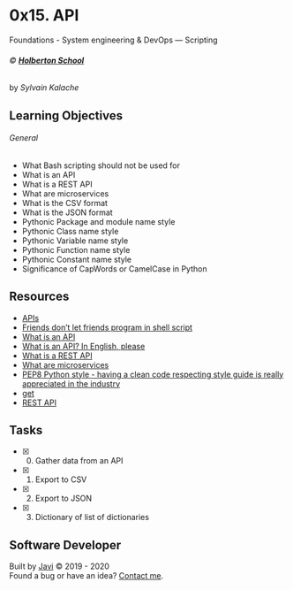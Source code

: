 # 0x15. API
Foundations - System engineering & DevOps ― Scripting

###### :copyright: **[Holberton School](https://www.holbertonschool.com/)**
by _Sylvain Kalache_

## Learning Objectives
###### General
* What Bash scripting should not be used for
* What is an API
* What is a REST API
* What are microservices
* What is the CSV format
* What is the JSON format
* Pythonic Package and module name style
* Pythonic Class name style
* Pythonic Variable name style
* Pythonic Function name style
* Pythonic Constant name style
* Significance of CapWords or CamelCase in Python

## Resources
* [APIs](https://www.youtube.com/watch?v=-2kyU6-j8ZQ&feature=youtu.be)
* [Friends don’t let friends program in shell script](https://www.turnkeylinux.org/blog/friends-dont-let-friends-program-shell-script)
* [What is an API](https://www.webopedia.com/TERM/A/API.html)
* [What is an API? In English, please](https://www.freecodecamp.org/news/what-is-an-api-in-english-please-b880a3214a82/)
* [What is a REST API](https://www.sitepoint.com/developers-rest-api/)
* [What are microservices](https://smartbear.com/solutions/microservices/)
* [PEP8 Python style - having a clean code respecting style guide is really appreciated in the industry](https://www.python.org/dev/peps/pep-0008/)
* [get](https://docs.python.org/3.4/library/stdtypes.html#dict.get)
* [REST API](https://jsonplaceholder.typicode.com/)

## Tasks
* [x] 0. Gather data from an API
* [x] 1. Export to CSV
* [x] 2. Export to JSON
* [x] 3. Dictionary of list of dictionaries

## Software Developer
Built by [Javi](https://github.com/javi0b01) :copyright: 2019 - 2020  
Found a bug or have an idea? [Contact me](https://www.linkedin.com/in/javi0b01/).
